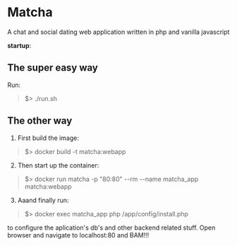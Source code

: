 # Matcha
A chat and social dating web application written in php and vanilla javascript

**startup**:
## The super easy way
Run:
> $> ./run.sh

## The other way
1. First build the image: 
> $> docker build -t matcha:webapp

2. Then start up the container:
> $> docker run matcha -p "80:80" --rm --name matcha_app matcha:webapp

3. Aaand finally run:
> $> docker exec matcha_app php /app/config/install.php

to configure the aplication's db's and other backend related stuff.
Open browser and navigate to localhost:80 and BAM!!!

